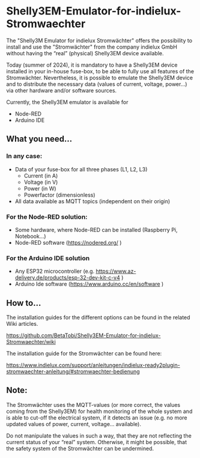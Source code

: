 # Shelly3EM-Emulator-for-indielux-Stromwaechter

The "Shelly3M Emulator for indielux Stromwächter" offers the possibility to install and use the "Stromwächter" from the company indielux GmbH without having the “real” (physical) Shelly3EM device available.

Today (summer of 2024), it is mandatory to have a Shelly3EM device installed in your in-house fuse-box, to be able to fully use all features of the Stromwächter.
Nevertheless, it is possible to emulate the Shelly3EM device and to distribute the necessary data (values of current, voltage, power…) via other hardware and/or software sources.

Currently, the Shelly3EM emulator is available for
+ Node-RED
+ Arduino IDE



## What you need…

### In any case:
+ Data of your fuse-box for all three phases (L1, L2, L3)
  + Current (in A)
  + Voltage (in V)
  + Power (in W)
  + Powerfactor (dimensionless)
+ All data available as MQTT topics (independent on their origin)

### For the Node-RED solution:
+ Some hardware, where Node-RED can be installed (Raspberry Pi, Notebook…)
+ Node-RED software (https://nodered.org/ )

### For the Arduino IDE solution
+ Any ESP32 microcontroller (e.g. https://www.az-delivery.de/products/esp-32-dev-kit-c-v4 )
+ Arduino Ide software (https://www.arduino.cc/en/software )



## How to…

The installation guides for the different options can be found in the related Wiki articles.

https://github.com/BetaTobi/Shelly3EM-Emulator-for-indielux-Stromwaechter/wiki

The installation guide for the Stromwächter can be found here:

https://www.indielux.com/support/anleitungen/indielux-ready2plugin-stromwaechter-anleitung/#stromwaechter-bedienung


## Note:

The Stromwächter uses the MQTT-values (or more correct, the values coming from the Shelly3EM) for health monitoring of the whole system and is able to cut-off the electrical system, if it detects an issue (e.g. no more updated values of power, current, voltage… available). 

Do not manipulate the values in such a way, that they are not reflecting the current status of your “real” system. Otherwise, it might be possible, that the safety system of the Stromwächter can be undermined.

